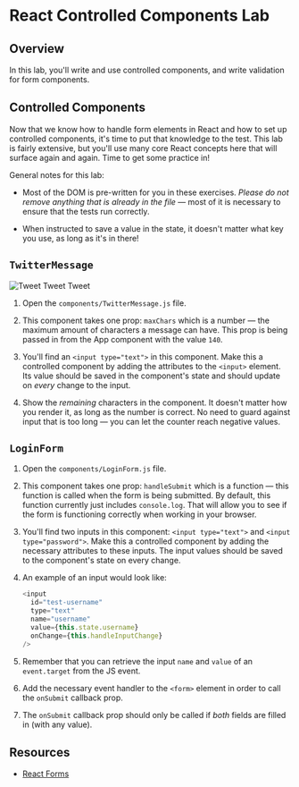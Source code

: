 # React Controlled Components Lab

## Overview

In this lab, you'll write and use controlled components, and write
validation for form components.

## Controlled Components

Now that we know how to handle form elements in React and how to set up
controlled components, it's time to put that knowledge to the test. This lab is
fairly extensive, but you'll use many core React concepts here that will surface
again and again. Time to get some practice in!

General notes for this lab:

* Most of the DOM is pre-written for you in these exercises. _Please do not remove
anything that is already in the file_ — most of it is necessary to ensure that
the tests run correctly.

* When instructed to save a value in the state, it doesn't matter what key you use, as long as it's in there!

## `TwitterMessage`

![Tweet Tweet Tweet](https://media.giphy.com/media/f4eXhcyemnGwM/giphy.gif)

1. Open the `components/TwitterMessage.js` file.

2. This component takes one prop: `maxChars` which is a number — the maximum
amount of characters a message can have. This prop is being passed in from the
App component with the value `140`.

3. You'll find an `<input type="text">` in this component. Make this a
controlled component by adding the attributes to the `<input>` element. Its
value should be saved in the component's state and should update on _every_
change to the input.

4. Show the _remaining_ characters in the component. It doesn't matter how you
render it, as long as the number is correct. No need to guard against input that
is too long — you can let the counter reach negative values.

## `LoginForm`

1. Open the `components/LoginForm.js` file.

2. This component takes one prop: `handleSubmit` which is a function — this function
is called when the form is being submitted. By default, this function
currently just includes `console.log`. That will allow you to see if the form is
functioning correctly when working in your browser.

3. You'll find two inputs in this component: `<input type="text">` and `<input
type="password">`. Make this a controlled component by adding the necessary
attributes to these inputs. The input values should be saved to the
component's state on every change.

4. An example of an input would look like:

   ```js
   <input
     id="test-username"
     type="text"
     name="username"
     value={this.state.username}
     onChange={this.handleInputChange}
   />
   ```

5. Remember that you can retrieve the input `name` and `value` of an
`event.target` from the JS event.

6. Add the necessary event handler to the `<form>` element in order to call the `onSubmit` callback prop.

7. The `onSubmit` callback prop should only be called if _both_ fields are
filled in (with any value).

## Resources

* [React Forms](https://facebook.github.io/react/docs/forms.html)
